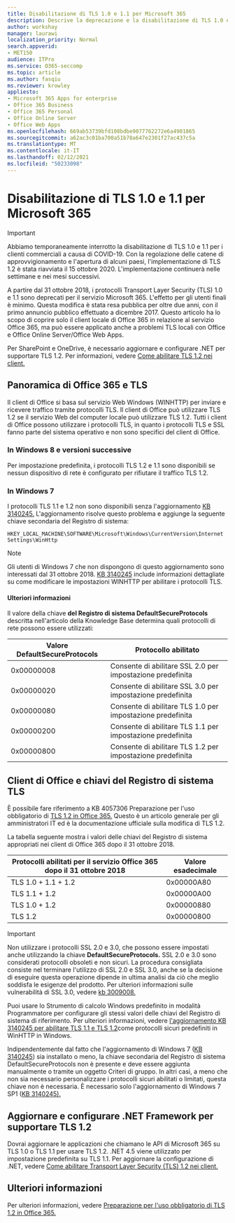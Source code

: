 ```yaml
---
title: Disabilitazione di TLS 1.0 e 1.1 per Microsoft 365
description: Descrive la deprecazione e la disabilitazione di TLS 1.0 e 1.1 per Microsoft 365.
author: workshay
manager: laurawi
localization_priority: Normal
search.appverid:
- MET150
audience: ITPro
ms.service: O365-seccomp
ms.topic: article
ms.author: fasqiu
ms.reviewer: krowley
appliesto:
- Microsoft 365 Apps for enterprise
- Office 365 Business
- Office 365 Personal
- Office Online Server
- Office Web Apps
ms.openlocfilehash: 669ab53739bfd108bdbe9077762272e6a4901865
ms.sourcegitcommit: a62ac3c01ba700a51b78a647e2301f27ac437c5a
ms.translationtype: MT
ms.contentlocale: it-IT
ms.lasthandoff: 02/12/2021
ms.locfileid: "50233098"
---
```

# <a name="disabling-tls-10-and-11-for-microsoft-365"></a>Disabilitazione di TLS 1.0 e 1.1 per Microsoft 365

> [!IMPORTANT]
> Abbiamo temporaneamente interrotto la disabilitazione di TLS 1.0 e 1.1 per i clienti commerciali a causa di COVID-19. Con la regolazione delle catene di approvvigionamento e l'apertura di alcuni paesi, l'implementazione di TLS 1.2 è stata riavviata il 15 ottobre 2020. L'implementazione continuerà nelle settimane e nei mesi successivi.

A partire dal 31 ottobre 2018, i protocolli Transport Layer Security (TLS) 1.0 e 1.1 sono deprecati per il servizio Microsoft 365. L'effetto per gli utenti finali è minimo. Questa modifica è stata resa pubblica per oltre due anni, con il primo annuncio pubblico effettuato a dicembre 2017. Questo articolo ha lo scopo di coprire solo il client locale di Office 365 in relazione al servizio Office 365, ma può essere applicato anche a problemi TLS locali con Office e Office Online Server/Office Web Apps.

Per SharePoint e OneDrive, è necessario aggiornare e configurare .NET per supportare TLS 1.2. Per informazioni, vedere [Come abilitare TLS 1.2 nei client.](https://docs.microsoft.com/mem/configmgr/core/plan-design/security/enable-tls-1-2-client)

## <a name="office-365-and-tls-overview"></a>Panoramica di Office 365 e TLS

Il client di Office si basa sul servizio Web Windows (WINHTTP) per inviare e ricevere traffico tramite protocolli TLS. Il client di Office può utilizzare TLS 1.2 se il servizio Web del computer locale può utilizzare TLS 1.2. Tutti i client di Office possono utilizzare i protocolli TLS, in quanto i protocolli TLS e SSL fanno parte del sistema operativo e non sono specifici del client di Office.

### <a name="on-windows-8-and-later-versions"></a>In Windows 8 e versioni successive

Per impostazione predefinita, i protocolli TLS 1.2 e 1.1 sono disponibili se nessun dispositivo di rete è configurato per rifiutare il traffico TLS 1.2.

### <a name="on-windows-7"></a>In Windows 7

I protocolli TLS 1.1 e 1.2 non sono disponibili senza l'aggiornamento [KB 3140245.](https://support.microsoft.com/help/3140245) L'aggiornamento risolve questo problema e aggiunge la seguente chiave secondaria del Registro di sistema:

```console
HKEY_LOCAL_MACHINE\SOFTWARE\Microsoft\Windows\CurrentVersion\Internet Settings\WinHttp
```

> [!NOTE]
> Gli utenti di Windows 7 che non dispongono di questo aggiornamento sono interessati dal 31 ottobre 2018. [KB 3140245](https://support.microsoft.com/help/3140245) include informazioni dettagliate su come modificare le impostazioni WINHTTP per abilitare i protocolli TLS.

#### <a name="more-information"></a>Ulteriori informazioni

Il valore della chiave **del Registro di sistema DefaultSecureProtocols** descritta nell'articolo della Knowledge Base determina quali protocolli di rete possono essere utilizzati:

|Valore DefaultSecureProtocols|Protocollo abilitato|
|-|-|
|0x00000008|Consente di abilitare SSL 2.0 per impostazione predefinita|
|0x00000020|Consente di abilitare SSL 3.0 per impostazione predefinita|
|0x00000080|Consente di abilitare TLS 1.0 per impostazione predefinita|
|0x00000200|Consente di abilitare TLS 1.1 per impostazione predefinita|
|0x00000800|Consente di abilitare TLS 1.2 per impostazione predefinita|

## <a name="office-clients-and-tls-registry-keys"></a>Client di Office e chiavi del Registro di sistema TLS

È possibile fare riferimento a KB 4057306 Preparazione per l'uso obbligatorio di [TLS 1.2 in Office 365.](https://support.microsoft.com/help/4057306) Questo è un articolo generale per gli amministratori IT ed è la documentazione ufficiale sulla modifica di TLS 1.2.

La tabella seguente mostra i valori delle chiavi del Registro di sistema appropriati nei client di Office 365 dopo il 31 ottobre 2018.

|Protocolli abilitati per il servizio Office 365 dopo il 31 ottobre 2018|Valore esadecimale|
|-|-|
|TLS 1.0 + 1.1 + 1.2|0x00000A80|
|TLS 1.1 + 1.2|0x00000A00|
|TLS 1.0 + 1.2|0x00000880|
|TLS 1.2|0x00000800|

> [!IMPORTANT]
> Non utilizzare i protocolli SSL 2.0 e 3.0, che possono essere impostati anche utilizzando la chiave **DefaultSecureProtocols.** SSL 2.0 e 3.0 sono considerati protocolli obsoleti e non sicuri. La procedura consigliata consiste nel terminare l'utilizzo di SSL 2.0 e SSL 3.0, anche se la decisione di eseguire questa operazione dipende in ultima analisi da ciò che meglio soddisfa le esigenze del prodotto. Per ulteriori informazioni sulle vulnerabilità di SSL 3.0, vedere [kb 3009008.](https://support.microsoft.com/help/3009008)

Puoi usare lo Strumento di calcolo Windows predefinito in modalità Programmatore per configurare gli stessi valori delle chiavi del Registro di sistema di riferimento. Per ulteriori informazioni, vedere [l'aggiornamento KB 3140245 per abilitare TLS 1.1 e TLS 1.2](https://support.microsoft.com/help/3140245)come protocolli sicuri predefiniti in WinHTTP in Windows.

Indipendentemente dal fatto che l'aggiornamento di Windows 7 ([KB 3140245](https://support.microsoft.com/help/3140245)) sia installato o meno, la chiave secondaria del Registro di sistema DefaultSecureProtocols non è presente e deve essere aggiunta manualmente o tramite un oggetto Criteri di gruppo. In altri casi, a meno che non sia necessario personalizzare i protocolli sicuri abilitati o limitati, questa chiave non è necessaria. È necessario solo l'aggiornamento di Windows 7 SP1 ([KB 3140245).](https://support.microsoft.com/help/3140245)

## <a name="update-and-configure-the-net-framework-to-support-tls-12"></a>Aggiornare e configurare .NET Framework per supportare TLS 1.2

Dovrai aggiornare le applicazioni che chiamano le API di Microsoft 365 su TLS 1.0 o TLS 1.1 per usare TLS 1.2. .NET 4.5 viene utilizzato per impostazione predefinita su TLS 1.1. Per aggiornare la configurazione di .NET, vedere [Come abilitare Transport Layer Security (TLS) 1.2 nei client.](https://docs.microsoft.com/mem/configmgr/core/plan-design/security/enable-tls-1-2-client)

## <a name="more-information"></a>Ulteriori informazioni

Per ulteriori informazioni, vedere [Preparazione per l'uso obbligatorio di TLS 1.2 in Office 365.](https://support.microsoft.com/help/4057306/preparing-for-tls-1-2-in-office-365)
